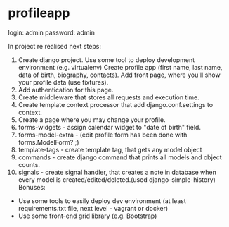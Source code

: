 # profileapp
login: admin
password: admin

In project re realised next steps:
1. Create django project.
Use some tool to deploy development environment (e.g. virtualenv)
Create profile app (first name, last name, data of birth, biography,
contacts).
Add front page, where you'll show your profile data (use fixtures).
2. Add authentication for this page.
3. Create middleware that stores all requests and execution time.
4. Create template context processor that add django.conf.settings to
context.
5. Create a page where you may change your profile.
6. forms-widgets - assign calendar widget to "date of birth" field.
7. forms-model-extra - (edit profile form has been done with
forms.ModelForm? ;)
8. template-tags - create template tag, that gets any model object
9. commands - create django command that prints all models and object
counts.
10. signals - create signal handler, that creates a note in database when
every model is created/edited/deleted.(used django-simple-history)
Bonuses:
* Use some tools to easily deploy dev environment (at least requirements.txt file, next level - vagrant or docker)
* Use some front-end grid library (e.g. Bootstrap)
